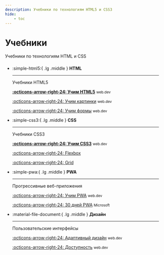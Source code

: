 ```yaml
---
description: Учебники по технологиям HTML5 и CSS3
hide:
    - toc
---
```


# Учебники

Учебники по технологиям HTML и CSS

<div class="grid cards" style="margin-top: 1.6em" markdown>

-   :simple-html5:{ .lg .middle } **HTML**

    ***

    Учебники HTML5

    **[:octicons-arrow-right-24: Учим HTML5](./html5/index.md)** <small>web.dev</small>

    [:octicons-arrow-right-24: Учим картинки](./images/index.md) <small>web.dev</small>

    [:octicons-arrow-right-24: Учим формы](./forms/index.md) <small>web.dev</small>

-   :simple-css3:{ .lg .middle } **CSS**

    ***

    Учебники CSS3

    **[:octicons-arrow-right-24: Учим CSS3](./css3/index.md)** <small>web.dev</small>

    [:octicons-arrow-right-24: Flexbox](./flex/index.md)

    [:octicons-arrow-right-24: Grid](./grid/index.md)

-   :simple-pwa:{ .lg .middle } **PWA**

    ***

    Прогрессивные веб-приложения

    [:octicons-arrow-right-24: Учим PWA](./pwa/index.md) <small>web.dev</small>

    [:octicons-arrow-right-24: 30 дней PWA](./30days-pwa/index.md) <small>Microsoft</small>

-   :material-file-document:{ .lg .middle } **Дизайн**

    ***

    Пользовательские интерфейсы

    [:octicons-arrow-right-24: Адаптивный дизайн](./design/index.md) <small>web.dev</small>

    [:octicons-arrow-right-24: Доступность](./accessibility/index.md) <small>web.dev</small>

</div>
